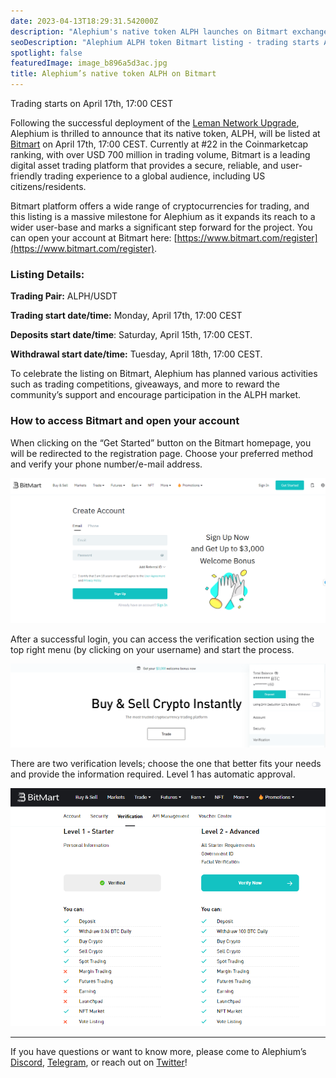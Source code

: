 ```yaml
---
date: 2023-04-13T18:29:31.542000Z
description: "Alephium's native token ALPH launches on Bitmart exchange starting April 17th, 17:00 CEST, expanding trading opportunities on the leading digital asset platform."
seoDescription: "Alephium ALPH token Bitmart listing - trading starts April 17th, 17:00 CEST. Leading digital asset platform with $700M+ trading volume."
spotlight: false
featuredImage: image_b896a5d3ac.jpg
title: Alephium’s native token ALPH on Bitmart
---
```

Trading starts on April 17th, 17:00 CEST

Following the successful deployment of the [Leman Network Upgrade](/news/post/the-leman-network-upgrade-is-live-f52c89b7dd6a), Alephium is thrilled to announce that its native token, ALPH, will be listed at [Bitmart](https://www.bitmart.com/) on April 17th, 17:00 CEST. Currently at \#22 in the Coinmarketcap ranking, with over USD 700 million in trading volume, Bitmart is a leading digital asset trading platform that provides a secure, reliable, and user-friendly trading experience to a global audience, including US citizens/residents.

Bitmart platform offers a wide range of cryptocurrencies for trading, and this listing is a massive milestone for Alephium as it expands its reach to a wider user-base and marks a significant step forward for the project. You can open your account at Bitmart here: [https://www.bitmart.com/register](https://www.bitmart.com/register).

### Listing Details:

**Trading Pair:** ALPH/USDT

**Trading start date/time:** Monday, April 17th, 17:00 CEST

**Deposits start date/time**: Saturday, April 15th, 17:00 CEST.

**Withdrawal start date/time:** Tuesday, April 18th, 17:00 CEST.

To celebrate the listing on Bitmart, Alephium has planned various activities such as trading competitions, giveaways, and more to reward the community’s support and encourage participation in the ALPH market.

### How to access Bitmart and open your account

When clicking on the “Get Started” button on the Bitmart homepage, you will be redirected to the registration page. Choose your preferred method and verify your phone number/e-mail address.

![](image_b95ddd46a6.jpg)

After a successful login, you can access the verification section using the top right menu (by clicking on your username) and start the process.

![](image_0a0931066f.jpg)

There are two verification levels; choose the one that better fits your needs and provide the information required. Level 1 has automatic approval.

![](image_0765832174.jpg)

---

If you have questions or want to know more, please come to Alephium’s [Discord](/discord), [Telegram](https://t.me/alephiumgroup), or reach out on [Twitter](https://twitter.com/alephium)!
